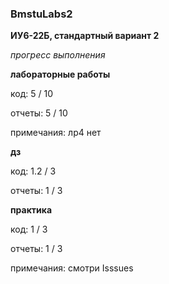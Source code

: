 ### BmstuLabs2 

**ИУ6-22Б, стандартный вариант 2**

*прогресс выполнения*

**лабораторные работы**

код: 5 / 10

отчеты: 5 / 10

примечания: лр4 нет

**дз**

код: 1.2 / 3

отчеты: 1 / 3

**практика**

код: 1 / 3 

отчеты: 1 / 3

примечания: смотри Isssues
